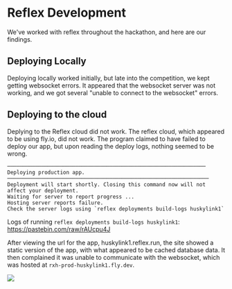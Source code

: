 # Reflex Development

We've worked with reflex throughout the hackathon, and here are our findings.

## Deploying Locally

Deploying locally worked initially, but late into the competition, we kept getting websocket errors. It appeared that the websocket server was not working, and we got several "unable to connect to the websocket" errors.

## Deploying to the cloud

Deplying to the Reflex cloud did not work. The reflex cloud, which appeared to be using fly.io, did not work. The program claimed to have failed to deploy our app, but upon reading the deploy logs, nothing seemed to be wrong.

```
──────────────────────────────────────────────────────────────── Deploying production app. ─────────────────────────────────────────────────────────────────
Deployment will start shortly. Closing this command now will not affect your deployment.
Waiting for server to report progress ...
Hosting server reports failure.
Check the server logs using `reflex deployments build-logs huskylink1`
```

Logs of running `reflex deployments build-logs huskylink1`: https://pastebin.com/raw/rAUcpu4J

After viewing the url for the app, huskylink1.reflex.run, the site showed a static version of the app, with what appeared to be cached database data. It then complained it was unable to communicate with the websocket, which was hosted at `rxh-prod-huskylink1.fly.dev`.

![](https://trentwil.es/a/XL7KVtKJM0.png)
